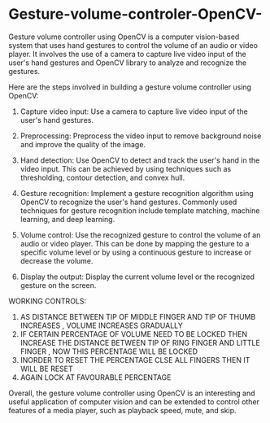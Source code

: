 # Gesture-volume-controler-OpenCV-
Gesture volume controller using OpenCV is a computer vision-based system that uses hand gestures to control the volume of an audio or video player. It involves the use of a camera to capture live video input of the user's hand gestures and OpenCV library to analyze and recognize the gestures.

Here are the steps involved in building a gesture volume controller using OpenCV:

1. Capture video input: Use a camera to capture live video input of the user's hand gestures.

2. Preprocessing: Preprocess the video input to remove background noise and improve the quality of the image.

3. Hand detection: Use OpenCV to detect and track the user's hand in the video input. This can be achieved by using techniques such as thresholding, contour detection, and convex hull.

4. Gesture recognition: Implement a gesture recognition algorithm using OpenCV to recognize the user's hand gestures. Commonly used techniques for gesture recognition include template matching, machine learning, and deep learning.

5. Volume control: Use the recognized gesture to control the volume of an audio or video player. This can be done by mapping the gesture to a specific volume level or by using a continuous gesture to increase or decrease the volume.

6. Display the output: Display the current volume level or the recognized gesture on the screen.

WORKING CONTROLS:

1. AS DISTANCE BETWEEN TIP OF MIDDLE FINGER AND TIP OF THUMB INCREASES , VOLUME INCREASES GRADUALLY
2. IF CERTAIN PERCENTAGE OF VOLUME NEED TO BE LOCKED THEN INCREASE THE DISTANCE BETWEEN TIP OF RING FINGER AND LITTLE FINGER , NOW THIS PERCENTAGE WILL BE LOCKED
3.  INORDER TO RESET THE PERCENTAGE CLSE ALL FINGERS THEN IT WILL BE RESET
4.  AGAIN LOCK AT FAVOURABLE PERCENTAGE

Overall, the gesture volume controller using OpenCV is an interesting and useful application of computer vision and can be extended to control other features of a media player, such as playback speed, mute, and skip.




